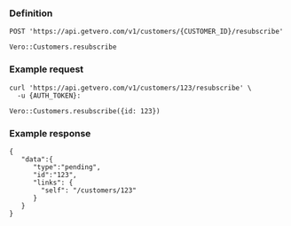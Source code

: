 ### Definition

<pre class="bash"><code>POST 'https://api.getvero.com/v1/customers/{CUSTOMER_ID}/resubscribe'</code></pre>

<pre class="ruby"><code>Vero::Customers.resubscribe</code></pre>

### Example request

<pre class="bash"><code>curl 'https://api.getvero.com/v1/customers/123/resubscribe' \
  -u {AUTH_TOKEN}:</code></pre>

<pre class="ruby"><code>Vero::Customers.resubscribe({id: 123})</code></pre>

### Example response

<pre class="all"><code class="json">{
   "data":{
      "type":"pending",
      "id":"123",
      "links": {
        "self": "/customers/123"
      }
   }
}</code></pre>